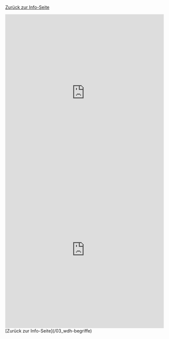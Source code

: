 [Zurück zur Info-Seite](/03_wdh-begriffe)
<iframe src="https://learningapps.org/watch?v=pou7h9mi525" style="border:0px;width:100%;height:500px" allowfullscreen="true" webkitallowfullscreen="true" mozallowfullscreen="true"></iframe>

<iframe src="https://learningapps.org/watch?v=pg7eiu84525" style="border:0px;width:100%;height:500px" allowfullscreen="true" webkitallowfullscreen="true" mozallowfullscreen="true"></iframe>
[Zurück zur Info-Seite](/03_wdh-begriffe)

